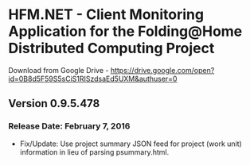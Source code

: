 # HFM.NET - Client Monitoring Application for the Folding@Home Distributed Computing Project

Download from Google Drive - https://drive.google.com/open?id=0B8d5F59S5sCiS1RISzdsaEd5UXM&authuser=0

## Version 0.9.5.478

### Release Date: February 7, 2016

* Fix/Update: Use project summary JSON feed for project (work unit) information in lieu of parsing psummary.html.